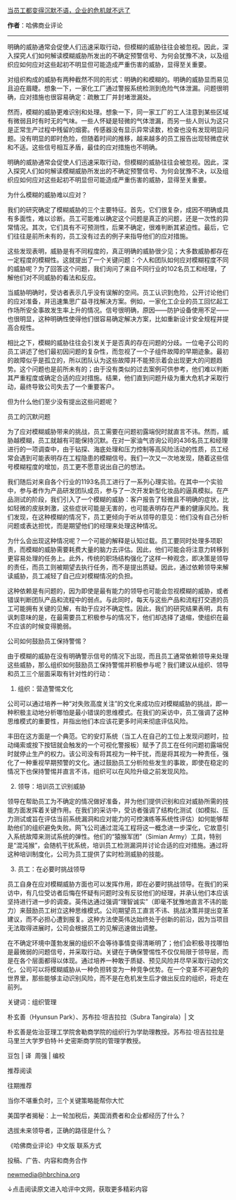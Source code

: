 

[当员工都变得沉默不语，企业的危机就不远了](https://mp.weixin.qq.com/s/pzAy7f03_eGwfD6vZ8dxug)

**作者**：哈佛商业评论

---

明确的威胁通常会促使人们迅速采取行动，但模糊的威胁往往会被忽视。因此，深入探究人们如何解读模糊威胁所发出的不确定预警信号、为何会犹豫不决，以及组织应如何应对这些起初不明显但可能造成严重伤害的威胁，显得至关重要。







对组织构成的威胁有两种截然不同的形式：明确的和模糊的。明确的威胁显而易见且迫在眉睫。想象一下，一家化工厂通过警报系统检测到危险气体泄漏。问题很明确，应对措施也很容易确定：疏散工厂并封堵泄漏处。




然而，模糊的威胁更难识别和处理。想象一下，同一家工厂的工人注意到某些区域有微弱且时有时无的气味。一些人怀疑是轻微的气体泄漏，而另一些人则认为这只是正常生产过程中残留的烟雾。传感器没有显示异常读数，检查也没有发现明显问题。没有明显的即时危险，但随着时间的推移，越来越多的员工报告出现轻微症状和不适。这些信号相互矛盾，最佳的应对措施也不明确。




明确的威胁通常会促使人们迅速采取行动，但模糊的威胁往往会被忽视。因此，深入探究人们如何解读模糊威胁所发出的不确定预警信号、为何会犹豫不决，以及组织应如何应对这些起初不明显但可能造成严重伤害的威胁，显得至关重要。







为什么模糊的威胁难以应对？




我们的研究确定了模糊威胁的三个主要特征。首先，它们很复杂，成因不明确或具有多面性，难以诊断。员工可能难以确定这个问题是真正的问题，还是一次性的异常情况。其次，它们具有不可预测性，后果不确定，很难判断其紧迫性。最后，它们往往是前所未有的，员工没有过去的例子来指导他们的应对措施。




这些发现表明，威胁是有不同程度的，真正明确的威胁很少见；大多数威胁都存在一定程度的模糊性。这就提出了一个关键问题：个人和团队如何应对模糊程度不同的威胁呢？为了回答这个问题，我们询问了来自不同行业的102名员工和经理，了解他们对不同威胁的看法和反应。




当威胁明确时，受访者表示几乎没有误解的空间。员工认识到危险，公开讨论他们的应对准备，并迅速集思广益寻找解决方案。例如，一家化工企业的员工回忆起工作场所安全事故发生率上升的情况。信号很明确，原因——防护设备使用不足——也很明显，这种明确性使得他们很容易确定解决方案，比如重新设计安全规程并提高合规性。




相比之下，模糊的威胁往往会引发关于是否真的存在问题的分歧。一位电子公司的员工讲述了他们最初因问题的复杂性，而忽视了一个子组件故障的早期迹象。最初的故障似乎是孤立的，所以团队认为这些故障并不能预示着会出现更大的问题趋势。这个问题也是前所未有的；由于没有类似的过去案例可供参考，他们难以判断其严重程度或确定合适的应对措施。结果，他们直到问题升级为重大危机才采取行动，最终导致公司失去了一个重要客户。




但为什么他们至少没有提出这些问题呢？







员工的沉默问题




为了应对模糊威胁带来的挑战，员工需要在问题初露端倪时就直言不讳。然而，威胁越模糊，员工就越有可能保持沉默。在对一家油气咨询公司的436名员工和经理进行的一项调查中，由于钻探、海底处理和压力控制等高风险活动的性质，员工经常会遇到可能表明存在工程隐患的模糊信号。我们一次又一次地发现，随着这些信号模糊程度的增加，员工更不愿意说出自己的想法。




我们随后对来自各个行业的1193名员工进行了一系列心理实验。在其中一个实验中，参与者作为产品研发团队成员，参与了一次开发新型化妆品的逼真模拟。在产品测试的阶段，我们引入了一个模糊的威胁：客户报告了轻微且不明确的症状，比如轻微的皮肤刺激，这些症状可能是无害的，也可能表明存在严重的健康风险。我们发现，在这种模糊的情况下，员工更倾向于听从领导的意见：他们没有自己分析问题或表达担忧，而是期望他们的经理来处理这种情况。




为什么会出现这种情况呢？一个可能的解释是认知过载。员工要同时处理多项职责，而模糊的威胁需要耗费大量的脑力去评估。因此，他们可能会将注意力转移到更容易处理的任务上。此外，传统的职场结构强化了这样一种观念，即决策是领导的责任，而员工则被期望去执行任务，而不是提出质疑。因此，通过依赖领导来解读威胁，员工减轻了自己应对模糊情况的负担。




这种依赖是有问题的，因为即使是最有能力的领导也可能会忽视模糊的威胁，或者错误判断团队产品和流程中的弱点。与此同时，每天与这些产品和流程打交道的员工可能拥有关键的见解，有助于应对不确定性。因此，我们的研究结果表明，具有讽刺意味的是，在最需要员工积极参与的情况下，他们却选择了退缩，使组织在最不应该的时候变得脆弱。










公司如何鼓励员工保持警惕？




由于模糊的威胁在没有明确警示信号的情况下出现，而且员工通常依赖领导来处理这些威胁，那么组织如何鼓励员工保持警惕并积极参与呢？我们建议从组织、领导和员工三个层面采取有针对性的行动：




1. 组织：营造警惕文化




公司可以通过培养一种“对失败高度关注”的文化来成功应对模糊威胁的挑战，即一种积极主动地分析哪怕是最小错误的思维模式。在我们的采访中，员工强调了这种思维模式的重要性，并指出他们本应该花更多时间来彻底评估风险。




丰田在这方面是一个典范。它的安灯系统（当工人在自己的工位上发现问题时，拉动绳索或按下按钮就会触发的一个可视化警报板）赋予了员工在任何问题初露端倪时就停止生产的权力。该公司没有将其视为一种干扰，而是将其视为一种责任，强化了一种重视早期预警的文化。通过鼓励员工分析险些发生的事故，即使在稳定的情况下也保持警惕并直言不讳，组织可以在风险升级之前发现风险。




2. 领导：培训员工识别威胁




领导在帮助员工为不确定的情况做好准备，并为他们提供识别和应对威胁所需的技能方面发挥着关键作用。在我们的采访中，受访者强调了结构化测试（如模拟、压力测试或旨在评估当前系统漏洞和应对能力的可控演练等系统性评估）如何能够帮助他们的组织避免失败。网飞公司通过混沌工程将这一概念进一步深化，它故意引入系统故障来测试系统的弹性。他们的“猿猴军团”（Simian Army）工具，特别是“混沌猴”，会随机干扰系统，培训员工检测漏洞并讨论合适的应对措施。通过将这种培训制度化，公司为员工提供了实时检测威胁的技能。




3. 员工：在必要时挑战领导




员工自身在应对模糊威胁方面也可以发挥作用，即在必要时挑战领导。在我们的采访中，有几位受访者后悔在怀疑有问题时没有反驳他们的经理，并承认他们本应该坚持进行进一步的调查。英伟达通过强调“理智诚实”（即毫不犹豫地直言不讳的能力）来鼓励员工树立这种思维模式。公司期望员工直言不讳、挑战决策并提出变革建议，而不必担心遭到报复。这种方法使英伟达始终处于创新的前沿，因为当项目无法取得进展时，公司会根据员工的见解迅速做出调整。




在不确定环境中蓬勃发展的组织不会等待事情变得清晰明了；他们会积极寻找哪怕是最微弱的问题信号，并采取行动。关键在于确保警惕性不仅仅局限于领导层，而是在各个层面都得以体现。通过培养一种敢于质疑、预见风险并尽早采取行动的文化，公司可以将模糊威胁从一种负担转变为一种竞争优势。在一个变革不可避免的世界里，那些能够主动识别风险，而不是在危机发生后才做出反应的组织，将走在前列。




关键词：组织管理




朴玄善（Hyunsun Park）、苏布拉·坦吉拉拉（Subra Tangirala）| 文

朴玄善是佐治亚理工学院舍勒商学院的组织行为学助理教授。苏布拉·坦吉拉拉是马里兰大学罗伯特·H·史密斯商学院的管理学教授。

豆包 | 译  周强 | 编校









推荐阅读















往期推荐






当你不堪重负时，三个关键策略能帮你大忙

美国学者揭秘：上一轮加税后，美国消费者和企业都经历了什么？

选拔未来领导者，正确的路径是什么？




《哈佛商业评论》中文版 联系方式

投稿、广告、内容和商务合作

newmedia@hbrchina.org

↓点击阅读原文进入哈评中文网，获取更多精彩内容